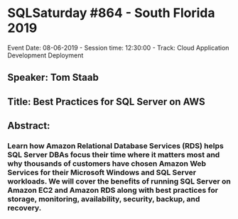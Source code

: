 # SQLSaturday #864 - South Florida 2019
Event Date: 08-06-2019 - Session time: 12:30:00 - Track: Cloud Application Development  Deployment
## Speaker: Tom Staab
## Title: Best Practices for SQL Server on AWS
## Abstract:
### Learn how Amazon Relational Database Services (RDS) helps SQL Server DBAs focus their time where it matters most and why thousands of customers have chosen Amazon Web Services for their Microsoft Windows and SQL Server workloads. We will cover the benefits of running SQL Server on Amazon EC2 and Amazon RDS along with best practices for storage, monitoring, availability, security, backup, and recovery.
